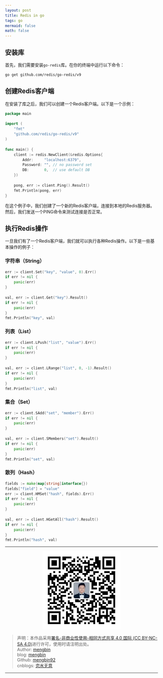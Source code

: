 ```yaml
---
layout: post
title: Redis in go
tags: go
mermaid: false
math: false
---  
```


## 安装库

首先，我们需要安装`go-redis`库。在你的终端中运行以下命令：

```bash
go get github.com/redis/go-redis/v9
```

## 创建Redis客户端

在安装了库之后，我们可以创建一个Redis客户端。以下是一个示例：

```go
package main

import (
	"fmt"
	"github.com/redis/go-redis/v9"
)

func main() {
	client := redis.NewClient(&redis.Options{
		Addr:     "localhost:6379",
		Password: "", // no password set
		DB:       0,  // use default DB
	})

	pong, err := client.Ping().Result()
	fmt.Println(pong, err)
}
```

在这个例子中，我们创建了一个新的Redis客户端，连接到本地的Redis服务器。然后，我们发送一个PING命令来测试连接是否正常。

## 执行Redis操作

一旦我们有了一个Redis客户端，我们就可以执行各种Redis操作。以下是一些基本操作的例子：

### 字符串（String）

```go
err := client.Set("key", "value", 0).Err()
if err != nil {
	panic(err)
}

val, err := client.Get("key").Result()
if err != nil {
	panic(err)
}
fmt.Println("key", val)
```

### 列表（List）

```go
err := client.LPush("list", "value").Err()
if err != nil {
	panic(err)
}

val, err := client.LRange("list", 0, -1).Result()
if err != nil {
	panic(err)
}
fmt.Println("list", val)
```

### 集合（Set）

```go
err := client.SAdd("set", "member").Err()
if err != nil {
	panic(err)
}

val, err := client.SMembers("set").Result()
if err != nil {
	panic(err)
}
fmt.Println("set", val)
```

### 散列（Hash）

```go
fields := make(map[string]interface{})
fields["field"] = "value"
err := client.HMSet("hash", fields).Err()
if err != nil {
	panic(err)
}

val, err := client.HGetAll("hash").Result()
if err != nil {
	panic(err)
}
fmt.Println("hash", val)
```

---

<div align="center">
  <img src="../img/qrcode_wechat.jpg" alt="孟斯特">
</div>

> 声明：本作品采用[署名-非商业性使用-相同方式共享 4.0 国际 (CC BY-NC-SA 4.0)](https://creativecommons.org/licenses/by-nc-sa/4.0/deed.zh)进行许可，使用时请注明出处。  
> Author: [mengbin](mengbin1992@outlook.com)  
> blog: [mengbin](https://mengbin.top)  
> Github: [mengbin92](https://mengbin92.github.io/)  
> cnblogs: [恋水无意](https://www.cnblogs.com/lianshuiwuyi/)  

---

